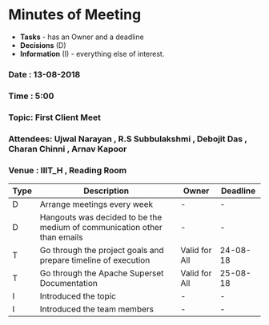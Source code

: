 # Minutes of Meeting

* **Tasks** - has an Owner and a deadline
* **Decisions** (D)
* **Information** (I) - everything else of interest.
 
### Date : 13-08-2018
### Time : 5:00
### Topic: First Client Meet
### Attendees: Ujwal Narayan , R.S Subbulakshmi , Debojit Das , Charan Chinni , Arnav Kapoor
### Venue : IIIT_H , Reading Room 

Type | Description | Owner | Deadline
---- | ---- | ---- | ----
D | Arrange meetings every week | - | -
D | Hangouts was decided to be the medium of communication other than emails  | - | -
T | Go through the project goals and prepare timeline of execution | Valid for All | 24-08-18
T | Go through the Apache Superset Documentation  | Valid for All | 25-08-18
I | Introduced the topic | - | -
I | Introduced the team members  | - | -
